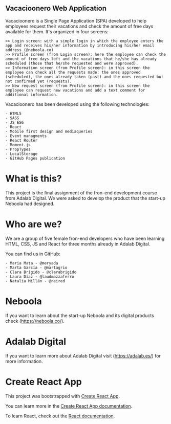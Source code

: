 ## Vacacioonero Web Application ##
Vacacioonero is a Single Page Application (SPA) developed to help employees request their vacations and check the amount of free days available for them. It's organized in four screens:

    >> Login screen: with a simple login in which the employee enters the app and receives his/her information by introducing his/her email address (@neboola.co)
    >> Profile screen (from Login screen): here the employee can check the amount of free days left and the vacations that he/she has already scheduled (those that he/she requested and were approved).
    >> Information screen (from Profile screen): in this screen the employee can check all the requests made: the ones approved (scheduled), the ones already taken (past) and the ones requested but not confirmed yet (requests). 
    >> New request screen (from Profile screen): in this screen the employee can request new vacations and add a text comment for additional information. 

Vacacioonero has been developed using the following technologies:

    - HTML5 
    - SASS
    - JS ES6
    - React
    - Mobile first design and mediaqueries
    - Event managments
    - React Router
    - Moment.js
    - PropTypes
    - LocalStorage
    - GitHub Pages publication

# What is this?
This project is the final assignment of the fron-end development course from Adalab Digital. We were asked to develop the product that the start-up Neboola had designed. 

# Who are we?
We are a group of five female fron-end developers who have been learning HTML, CSS, JS and React for three months already in Adalab Digital. 

You can find us in GitHub:

    - Maria Mata - @meryada
    - Marta García - @martagrio
    - Clara Brígido - @clarabrigido
    - Laura Díaz - @laudmazzaferro
    - Natalia Millán - @neired

# Neboola
If you want to learn about the start-up Neboola and its digital products check (https://neboola.co/).

# Adalab Digital
If you want to learn more about Adalab Digital visit (https://adalab.es/) for more information.

# Create React App
This project was bootstrapped with [Create React App](https://github.com/facebook/create-react-app).

You can learn more in the [Create React App documentation](https://facebook.github.io/create-react-app/docs/getting-started).

To learn React, check out the [React documentation](https://reactjs.org/).
